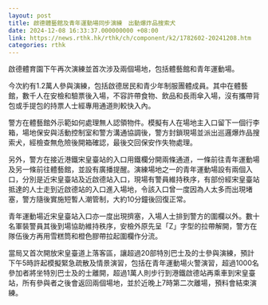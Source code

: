 ```yaml
---
layout: post
title: 啟德體藝館及青年運動場同步演練　出動爆炸品搜索犬
date: 2024-12-08 16:33:37.000000000 +08:00
link: https://news.rthk.hk/rthk/ch/component/k2/1782602-20241208.htm
categories: rthk
---
```


啟德體育園下午再次演練並首次涉及兩個場地，包括體藝館和青年運動場。

今次約有1.2萬人參與演練，包括啟德居民和青少年制服團體成員。其中在體藝館，數千人在安檢和驗票後入場，不容許帶食物、飲品和長雨傘入場，沒有攜帶背包或手提包的持票人士經專用通道則較快入內。

警方在體藝館外示範如何處理無人認領物件。模擬有人在場地主入口留下一個行李箱，場地保安與活動控制室和警方溝通協調後，警方封鎖現場並派出巡邏爆炸品搜索犬，經檢查無危險後開箱確認，最後交回保安作失物處理。

另外，警方在接近港鐵宋皇臺站的入口用鐵欄分開兩條通道，一條前往青年運動場及另一條前往體藝館，並設有廣播提醒。演練場地之一的青年運動場設有兩個入口，分別是近宋皇臺站及近啟德站入口，現場有警員維持秩序，有部份經宋皇臺站抵達的人士走到近啟德站的入口進入場地，令該入口曾一度因為人太多而出現堵塞，警方隨後實施短暫人潮管制，大約10分鐘後回復正常。

青年運動場近宋皇臺站入口亦一度出現擠塞，入場人士排到警方的圍欄以外。數十名軍裝警員其後到場協助維持秩序，安檢外原先呈「Z」字型的拉帶解開，警方在隊伍後方再用雪糕筒和橙色膠帶拉起圍欄作分流。

當局又首次開放宋皇臺道上落客區，讓超過20部特別巴士及的士參與演練，預計下午5時許起模擬緊急疏散及情景演習，包括在青年運動場火警演習，超過1000名參加者將坐特別巴士及的士離開，超過1萬人則步行到港鐵啟德站再乘車到宋皇臺站，所有參與者之後會返回兩個場地，並於近晚上7時第二次離場，預料會結束演練。
